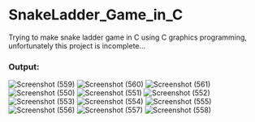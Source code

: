 # SnakeLadder_Game_in_C
Trying to make snake ladder game in C using C graphics programming, unfortunately this project is incomplete...

<h3>Output:</h3>

![Screenshot (559)](https://github.com/hey-its-d2t2/SnakeLadder_Game_in_C/assets/63626210/c7d70c9b-79b6-4708-97a8-f367b4f36229)
![Screenshot (560)](https://github.com/hey-its-d2t2/SnakeLadder_Game_in_C/assets/63626210/7bbb65c1-6705-4848-8d99-de9861158545)
![Screenshot (561)](https://github.com/hey-its-d2t2/SnakeLadder_Game_in_C/assets/63626210/7c22a8a1-b29d-4e7d-a0ad-7ad274cf5105)
![Screenshot (550)](https://github.com/hey-its-d2t2/SnakeLadder_Game_in_C/assets/63626210/9b631bf5-a614-441a-8951-f9d59d74dd87)
![Screenshot (551)](https://github.com/hey-its-d2t2/SnakeLadder_Game_in_C/assets/63626210/542805f1-7100-4995-8549-4ca9983726c2)
![Screenshot (552)](https://github.com/hey-its-d2t2/SnakeLadder_Game_in_C/assets/63626210/fc008341-38e9-40e0-97bb-59c5d4fd268c)
![Screenshot (553)](https://github.com/hey-its-d2t2/SnakeLadder_Game_in_C/assets/63626210/6893732f-8ad3-49cb-b35c-36efd0d44ea3)
![Screenshot (554)](https://github.com/hey-its-d2t2/SnakeLadder_Game_in_C/assets/63626210/03028684-8960-4250-9955-d0f6c2b0a335)
![Screenshot (555)](https://github.com/hey-its-d2t2/SnakeLadder_Game_in_C/assets/63626210/91f21cb0-77c0-4e8f-8d5f-4abac796aee5)
![Screenshot (556)](https://github.com/hey-its-d2t2/SnakeLadder_Game_in_C/assets/63626210/561bcbd6-22f9-4eea-b7c8-27a66caaa017)
![Screenshot (557)](https://github.com/hey-its-d2t2/SnakeLadder_Game_in_C/assets/63626210/002dc63c-8380-44b3-8c73-ad71db8f2efd)
![Screenshot (558)](https://github.com/hey-its-d2t2/SnakeLadder_Game_in_C/assets/63626210/38cf5ea7-89b3-41fc-a8bd-6f7b7f9d5e69)

